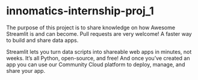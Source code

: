 # innomatics-internship-proj_1
The purpose of this project is to share knowledge on how Awesome Streamlit is and can become. Pull requests are very welcome!
A faster way to build and share data apps.

Streamlit lets you turn data scripts into shareable web apps in minutes, not weeks. 
It’s all Python, open-source, and free! And once you’ve created an app you can use our Community Cloud platform to deploy, manage, and share your app.
